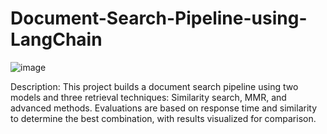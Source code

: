 # Document-Search-Pipeline-using-LangChain

![image](https://github.com/user-attachments/assets/8e0708e4-a9ec-4d09-9b69-701bc75ea230)

Description: This project builds a document search pipeline using two models and three retrieval techniques: Similarity search, MMR, and advanced methods. Evaluations are based on response time and similarity to determine the best combination, with results visualized for comparison.
